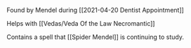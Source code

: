 Found by Mendel during [[2021-04-20 Dentist Appointment]]

Helps with [[Vedas/Veda Of the Law Necromantic]]

Contains a spell that [[Spider Mendel]] is continuing to study.